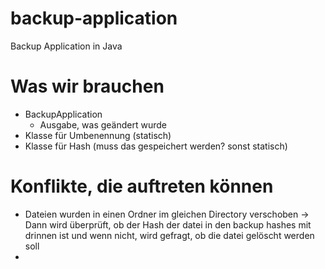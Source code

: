# backup-application
Backup Application in Java

# Was wir brauchen
- BackupApplication
  - Ausgabe, was geändert wurde
- Klasse für Umbenennung (statisch)
- Klasse für Hash (muss das gespeichert werden? sonst statisch)

# Konflikte, die auftreten können
- Dateien wurden in einen Ordner im gleichen Directory verschoben
→ Dann wird überprüft, ob der Hash der datei in den backup hashes mit drinnen ist 
und wenn nicht, wird gefragt, ob die datei gelöscht werden soll
- 